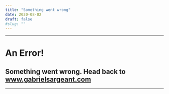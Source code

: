 ```yaml
---
title: "Something went wrong"
date: 2020-08-02
draft: false
#slug: ""
---
```

---
# An Error!  

## Something went wrong. Head back to www.gabrielsargeant.com
---
